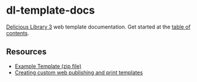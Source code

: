 dl-template-docs
================

[Delicious Library 3](http://www.delicious-monster.com/) web template documentation. Get started at the [table of contents](docs/index.md).

## Resources

- [Example Template (zip file)](resources/example.libraryhtmltemplate.zip)
- [Creating custom web publishing and print templates](https://getsatisfaction.com/deliciousmonster/topics/creating_custom_web_publishing_and_print_templates)
